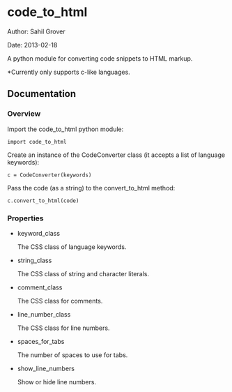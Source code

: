 code_to_html
============

Author: Sahil Grover

Date:   2013-02-18

A python module for converting code snippets to HTML markup.

*Currently only supports c-like languages.

Documentation
-------------

### Overview

Import the code_to_html python module:

    import code_to_html

Create an instance of the CodeConverter class (it accepts a list of language keywords):

    c = CodeConverter(keywords)

Pass the code (as a string) to the convert_to_html method:

    c.convert_to_html(code)

### Properties

*	keyword_class

	 The CSS class of language keywords.

*	string_class

	 The CSS class of string and character literals.

*	comment_class

	 The CSS class for comments.

*	line_number_class

	 The CSS class for line numbers.

*	spaces_for_tabs

	 The number of spaces to use for tabs.

*	show_line_numbers

	 Show or hide line numbers.
